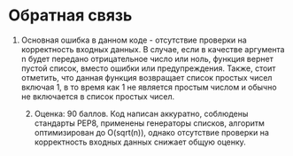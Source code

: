 # Обратная связь  

1. Основная ошибка в данном коде - отсутствие проверки на корректность входных данных. В случае, если в качестве аргумента 
    n будет передано отрицательное число или ноль, функция вернет пустой список, вместо ошибки или предупреждения.
    Также, стоит отметить, что данная функция возвращает список простых чисел включая 1, в то время как 1 не является простым числом 
    и обычно не включается в список простых чисел.
    
    2. Оценка: 90 баллов. Код написан аккуратно, соблюдены стандарты PEP8, применены генераторы списков, алгоритм оптимизирован 
    до O(sqrt(n)), однако отсутствие проверки на корректность входных данных снижает общую оценку.

